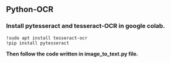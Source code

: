 ## Python-OCR

### Install pytesseract and tesseract-OCR in google colab.

```
!sudo apt install tesseract-ocr
!pip install pytesseract
```
**Then follow the code written in image_to_text.py file.**
